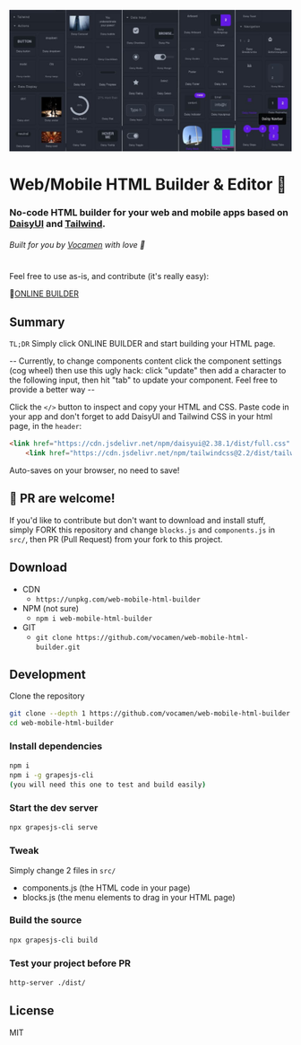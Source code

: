 ![palette](palette.jpg)
# Web/Mobile HTML Builder & Editor 🚀
### No-code HTML builder for your web and mobile apps based on [DaisyUI](https://daisyui.com/docs/install/) and [Tailwind](https://tailwindcss.com/docs).

###### Built for you by [Vocamen](https://www.vocamen.com) with love 🤍
# 
Feel free to use as-is, and contribute (it's really easy):

🥇[ONLINE BUILDER](https://html-builder.vocamen.com/dist/)

## Summary
`TL;DR` Simply click ONLINE BUILDER and start building your HTML page.

-- Currently, to change components content click the component settings (cog wheel) then use this ugly hack: click "update" then add a character to the following input, then hit "tab" to update your component. 
Feel free to provide a better way --

Click the `</>` button to inspect and copy your HTML and CSS.
Paste code in your app and don't forget to add DaisyUI and Tailwind CSS in your html page, in the `header`:
```html
<link href="https://cdn.jsdelivr.net/npm/daisyui@2.38.1/dist/full.css" rel="stylesheet" type="text/css" />
    <link href="https://cdn.jsdelivr.net/npm/tailwindcss@2.2/dist/tailwind.min.css" rel="stylesheet" type="text/css" />
```
Auto-saves on your browser, no need to save!

## 🥰 PR are welcome!

If you'd like to contribute but don't want to download and install stuff, simply FORK this repository and change `blocks.js` and `components.js` in `src/`, then PR (Pull Request) from your fork to this project.

## Download

* CDN
  * `https://unpkg.com/web-mobile-html-builder`
* NPM (not sure)
  * `npm i web-mobile-html-builder`
* GIT
  * `git clone https://github.com/vocamen/web-mobile-html-builder.git`


## Development

Clone the repository

```sh
git clone --depth 1 https://github.com/vocamen/web-mobile-html-builder.git
cd web-mobile-html-builder
```

### Install dependencies

```sh
npm i
npm i -g grapesjs-cli
(you will need this one to test and build easily)
```

### Start the dev server

```sh
npx grapesjs-cli serve
```

### Tweak

Simply change 2 files in `src/`

* components.js (the HTML code in your page)
* blocks.js (the menu elements to drag in your HTML page)

### Build the source

```sh
npx grapesjs-cli build
```

### Test your project before PR
```sh
http-server ./dist/
```

## License

MIT
